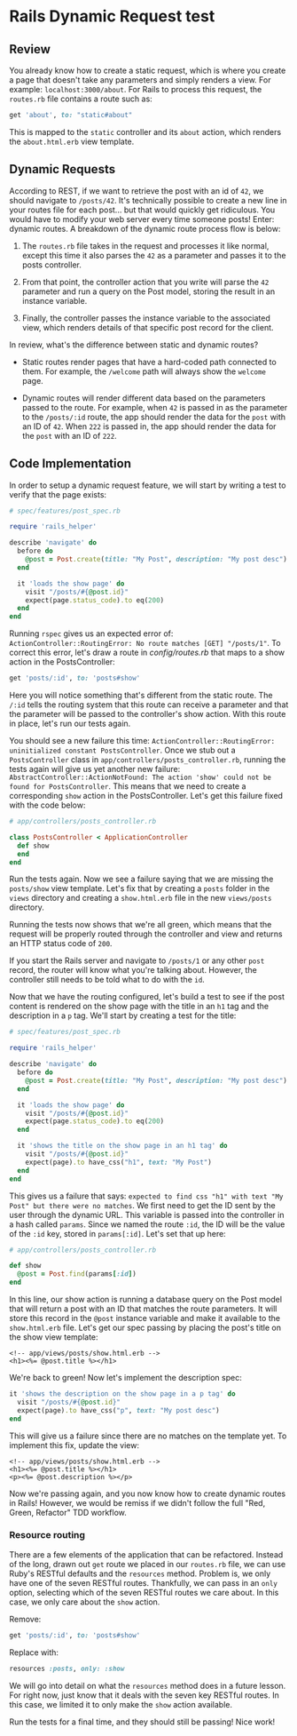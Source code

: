 # Rails Dynamic Request test

## Review

You already know how to create a static request, which is where you create a
page that doesn't take any parameters and simply renders a view. For example:
`localhost:3000/about`. For Rails to process this request, the `routes.rb` file
contains a route such as:

```ruby
get 'about', to: "static#about"
```

This is mapped to the `static` controller and its `about` action, which renders
the `about.html.erb` view template.

## Dynamic Requests

According to REST, if we want to retrieve the post with an id of `42`, we should
navigate to `/posts/42`. It's technically possible to create a new line in your
routes file for each post... but that would quickly get ridiculous. You would
have to modify your web server every time someone posts! Enter: dynamic routes.
A breakdown of the dynamic route process flow is below:

1.  The `routes.rb` file takes in the request and processes it like normal,
    except this time it also parses the `42` as a parameter and passes it to the
    posts controller.

2.  From that point, the controller action that you write will parse the `42`
    parameter and run a query on the Post model, storing the result in an instance
    variable.

3.  Finally, the controller passes the instance variable to the associated view,
    which renders details of that specific post record for the client.

In review, what's the difference between static and dynamic routes?

- Static routes render pages that have a hard-coded path connected to them. For
  example, the `/welcome` path will always show the `welcome` page.

- Dynamic routes will render different data based on the parameters passed to the
  route. For example, when `42` is passed in as the parameter to the `/posts/:id`
  route, the app should render the data for the `post` with an ID of `42`. When
  `222` is passed in, the app should render the data for the `post` with an ID of
  `222`.

## Code Implementation

In order to setup a dynamic request feature, we will start by writing a test to
verify that the page exists:

```ruby
# spec/features/post_spec.rb

require 'rails_helper'

describe 'navigate' do
  before do
    @post = Post.create(title: "My Post", description: "My post desc")
  end

  it 'loads the show page' do
    visit "/posts/#{@post.id}"
    expect(page.status_code).to eq(200)
  end
end
```

Running `rspec` gives us an expected error of: `ActionController::RoutingError: No route matches [GET] "/posts/1"`. To correct this error, let's draw a route in
_config/routes.rb_ that maps to a show action in the PostsController:

```ruby
get 'posts/:id', to: 'posts#show'
```

Here you will notice something that's different from the static route. The
`/:id` tells the routing system that this route can receive a parameter and that
the parameter will be passed to the controller's show action. With this route in
place, let's run our tests again.

You should see a new failure this time: `ActionController::RoutingError: uninitialized constant PostsController`. Once we stub out a `PostsController`
class in `app/controllers/posts_controller.rb`, running the tests again will
give us yet another new failure: `AbstractController::ActionNotFound: The action 'show' could not be found for PostsController`. This means that we need to
create a corresponding `show` action in the PostsController. Let's get this
failure fixed with the code below:

```ruby
# app/controllers/posts_controller.rb

class PostsController < ApplicationController
  def show
  end
end
```

Run the tests again. Now we see a failure saying that we are missing the
`posts/show` view template. Let's fix that by creating a `posts` folder in the
`views` directory and creating a `show.html.erb` file in the new `views/posts`
directory.

Running the tests now shows that we're all green, which means that the request
will be properly routed through the controller and view and returns an HTTP
status code of `200`.

If you start the Rails server and navigate to `/posts/1` or any other `post`
record, the router will know what you're talking about. However, the controller
still needs to be told what to do with the `id`.

Now that we have the routing configured, let's build a test to see if the post
content is rendered on the show page with the title in an `h1` tag and the
description in a `p` tag. We'll start by creating a test for the title:

```ruby
# spec/features/post_spec.rb

require 'rails_helper'

describe 'navigate' do
  before do
    @post = Post.create(title: "My Post", description: "My post desc")
  end

  it 'loads the show page' do
    visit "/posts/#{@post.id}"
    expect(page.status_code).to eq(200)
  end

  it 'shows the title on the show page in an h1 tag' do
    visit "/posts/#{@post.id}"
    expect(page).to have_css("h1", text: "My Post")
  end
end
```

This gives us a failure that says: `expected to find css "h1" with text "My Post" but there were no matches`. We first need to get the ID sent by the user
through the dynamic URL. This variable is passed into the controller in a hash
called `params`. Since we named the route `:id`, the ID will be the value of the
`:id` key, stored in `params[:id]`. Let's set that up here:

```ruby
# app/controllers/posts_controller.rb

def show
  @post = Post.find(params[:id])
end
```

In this line, our show action is running a database query on the Post model that
will return a post with an ID that matches the route parameters. It will store
this record in the `@post` instance variable and make it available to the
`show.html.erb` file. Let's get our spec passing by placing the post's title on
the show view template:

```erb
<!-- app/views/posts/show.html.erb -->
<h1><%= @post.title %></h1>
```

We're back to green! Now let's implement the description spec:

```ruby
it 'shows the description on the show page in a p tag' do
  visit "/posts/#{@post.id}"
  expect(page).to have_css("p", text: "My post desc")
end
```

This will give us a failure since there are no matches on the template yet. To
implement this fix, update the view:

```erb
<!-- app/views/posts/show.html.erb -->
<h1><%= @post.title %></h1>
<p><%= @post.description %></p>
```

Now we're passing again, and you now know how to create dynamic routes in Rails!
However, we would be remiss if we didn't follow the full "Red, Green, Refactor"
TDD workflow.

### Resource routing

There are a few elements of the application that can be refactored. Instead of
the long, drawn out `get` route we placed in our `routes.rb` file, we can use
Ruby's RESTful defaults and the `resources` method. Problem is, we only have one
of the seven RESTful routes. Thankfully, we can pass in an `only` option,
selecting which of the seven RESTful routes we care about. In this case, we only
care about the `show` action.

Remove:

```ruby
get 'posts/:id', to: 'posts#show'
```

Replace with:

```ruby
resources :posts, only: :show
```

We will go into detail on what the `resources` method does in a future lesson.
For right now, just know that it deals with the seven key RESTful routes. In
this case, we limited it to only make the `show` action available.

Run the tests for a final time, and they should still be passing! Nice work!
